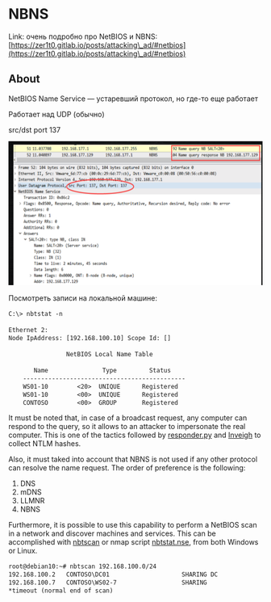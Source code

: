 # NBNS

Link: очень подробно про NetBIOS и NBNS: [https://zer1t0.gitlab.io/posts/attacking\_ad/#netbios](https://zer1t0.gitlab.io/posts/attacking\_ad/#netbios)

## About

NetBIOS Name Service — устаревший протокол, но где-то еще работает

Работает над UDP (обычно)

src/dst port 137

![](<../../../../.gitbook/assets/изображение (6).png>)

Посмотреть записи на локальной машине:

```
C:\> nbtstat -n

Ethernet 2:
Node IpAddress: [192.168.100.10] Scope Id: []

                NetBIOS Local Name Table

       Name               Type         Status
    ---------------------------------------------
    WS01-10        <20>  UNIQUE      Registered
    WS01-10        <00>  UNIQUE      Registered
    CONTOSO        <00>  GROUP       Registered
```

It must be noted that, in case of a broadcast request, any computer can respond to the query, so it allows to an attacker to impersonate the real computer. This is one of the tactics followed by [responder.py](https://github.com/lgandx/Responder) and [Inveigh](https://github.com/Kevin-Robertson/Inveigh) to collect NTLM hashes.

Also, it must taked into account that NBNS is not used if any other protocol can resolve the name request. The order of preference is the following:

1. DNS
2. mDNS
3. LLMNR
4. NBNS

Furthermore, it is possible to use this capability to perform a NetBIOS scan in a network and discover machines and services. This can be accomplished with [nbtscan](http://www.unixwiz.net/tools/nbtscan.html) or nmap script [nbtstat.nse](https://nmap.org/nsedoc/scripts/nbstat.html), from both Windows or Linux.

```
root@debian10:~# nbtscan 192.168.100.0/24
192.168.100.2   CONTOSO\DC01                    SHARING DC
192.168.100.7   CONTOSO\WS02-7                  SHARING
*timeout (normal end of scan)
```
